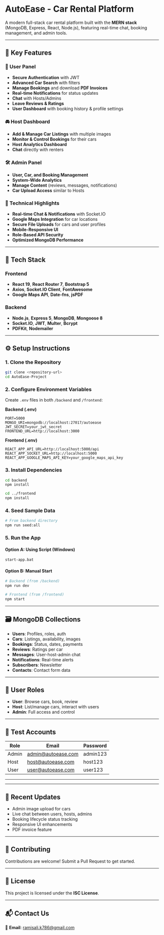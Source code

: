 # AutoEase - Car Rental Platform

A modern full-stack car rental platform built with the **MERN stack** (MongoDB, Express, React, Node.js), featuring real-time chat, booking management, and admin tools.

---

## 🚗 Key Features

### 👤 User Panel

* **Secure Authentication** with JWT
* **Advanced Car Search** with filters
* **Manage Bookings** and download **PDF Invoices**
* **Real-time Notifications** for status updates
* **Chat** with Hosts/Admins
* **Leave Reviews & Ratings**
* **User Dashboard** with booking history & profile settings

### 🚘 Host Dashboard

* **Add & Manage Car Listings** with multiple images
* **Monitor & Control Bookings** for their cars
* **Host Analytics Dashboard**
* **Chat** directly with renters

### 🛠️ Admin Panel

* **User, Car, and Booking Management**
* **System-Wide Analytics**
* **Manage Content** (reviews, messages, notifications)
* **Car Upload Access** similar to Hosts

### 🔧 Technical Highlights

* **Real-time Chat & Notifications** with Socket.IO
* **Google Maps Integration** for car locations
* **Secure File Uploads** for cars and user profiles
* **Mobile-Responsive UI**
* **Role-Based API Security**
* **Optimized MongoDB Performance**

---

## 🧱 Tech Stack

### Frontend

* **React 19**, **React Router 7**, **Bootstrap 5**
* **Axios**, **Socket.IO Client**, **FontAwesome**
* **Google Maps API**, **Date-fns**, **jsPDF**

### Backend

* **Node.js**, **Express 5**, **MongoDB**, **Mongoose 8**
* **Socket.IO**, **JWT**, **Multer**, **Bcrypt**
* **PDFKit**, **Nodemailer**

---

## ⚙️ Setup Instructions

### 1. Clone the Repository

```bash
git clone <repository-url>
cd AutoEase-Project
```

### 2. Configure Environment Variables

Create `.env` files in both `/backend` and `/frontend`:

**Backend (.env)**

```
PORT=5000
MONGO_URI=mongodb://localhost:27017/autoease
JWT_SECRET=your_jwt_secret
FRONTEND_URL=http://localhost:3000
```

**Frontend (.env)**

```
REACT_APP_API_URL=http://localhost:5000/api
REACT_APP_SOCKET_URL=http://localhost:5000
REACT_APP_GOOGLE_MAPS_API_KEY=your_google_maps_api_key
```

### 3. Install Dependencies

```bash
cd backend
npm install

cd ../frontend
npm install
```

### 4. Seed Sample Data

```bash
# From backend directory
npm run seed:all
```

### 5. Run the App

#### Option A: Using Script (Windows)

```bash
start-app.bat
```

#### Option B: Manual Start

```bash
# Backend (from /backend)
npm run dev

# Frontend (from /frontend)
npm start
```

---

## 🗃️ MongoDB Collections

* **Users**: Profiles, roles, auth
* **Cars**: Listings, availability, images
* **Bookings**: Status, dates, payments
* **Reviews**: Ratings per car
* **Messages**: User-host-admin chat
* **Notifications**: Real-time alerts
* **Subscribers**: Newsletter
* **Contacts**: Contact form data

---

## 👥 User Roles

* **User**: Browse cars, book, review
* **Host**: List/manage cars, interact with users
* **Admin**: Full access and control

---

## 🧪 Test Accounts

| Role  | Email                                           | Password |
| ----- | ----------------------------------------------- | -------- |
| Admin | [admin@autoease.com](mailto:admin@autoease.com) | admin123 |
| Host  | [host@autoease.com](mailto:host@autoease.com)   | host123  |
| User  | [user@autoease.com](mailto:user@autoease.com)   | user123  |

---
---

## 🔄 Recent Updates

* Admin image upload for cars
* Live chat between users, hosts, admins
* Booking lifecycle status tracking
* Responsive UI enhancements
* PDF invoice feature

---

## 🤝 Contributing

Contributions are welcome! Submit a Pull Request to get started.

---

## 📄 License

This project is licensed under the **ISC License**.

---

## 📬 Contact Us

📧 **Email**: [ramisali.k786@gmail.com](mailto:ramisali.k786@gmail.com)
